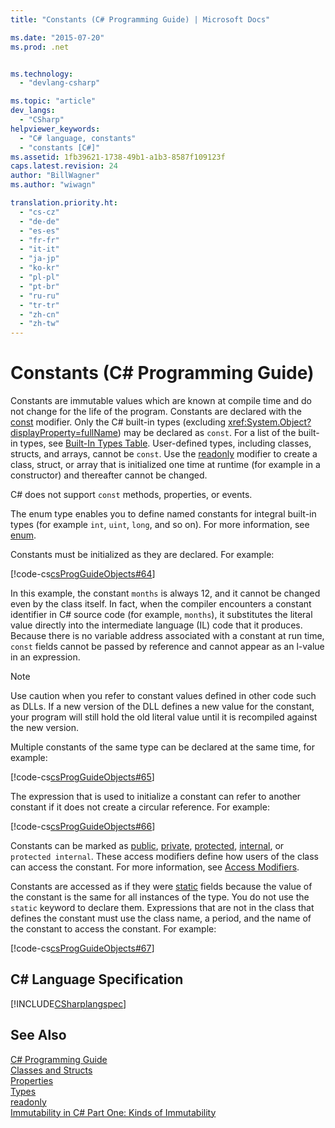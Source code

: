 ```yaml
---
title: "Constants (C# Programming Guide) | Microsoft Docs"

ms.date: "2015-07-20"
ms.prod: .net


ms.technology: 
  - "devlang-csharp"

ms.topic: "article"
dev_langs: 
  - "CSharp"
helpviewer_keywords: 
  - "C# language, constants"
  - "constants [C#]"
ms.assetid: 1fb39621-1738-49b1-a1b3-8587f109123f
caps.latest.revision: 24
author: "BillWagner"
ms.author: "wiwagn"

translation.priority.ht: 
  - "cs-cz"
  - "de-de"
  - "es-es"
  - "fr-fr"
  - "it-it"
  - "ja-jp"
  - "ko-kr"
  - "pl-pl"
  - "pt-br"
  - "ru-ru"
  - "tr-tr"
  - "zh-cn"
  - "zh-tw"
---
```

# Constants (C# Programming Guide)
Constants are immutable values which are known at compile time and do not change for the life of the program. Constants are declared with the [const](../../../csharp/language-reference/keywords/const.md) modifier. Only the C# built-in types (excluding <xref:System.Object?displayProperty=fullName>) may be declared as `const`. For a list of the built-in types, see [Built-In Types Table](../../../csharp/language-reference/keywords/built-in-types-table.md). User-defined types, including classes, structs, and arrays, cannot be `const`. Use the [readonly](../../../csharp/language-reference/keywords/readonly.md) modifier to create a class, struct, or array that is initialized one time at runtime (for example in a constructor) and thereafter cannot be changed.  
  
 C# does not support `const` methods, properties, or events.  
  
 The enum type enables you to define named constants for integral built-in types (for example `int`, `uint`, `long`, and so on). For more information, see [enum](../../../csharp/language-reference/keywords/enum.md).  
  
 Constants must be initialized as they are declared. For example:  
  
 [!code-cs[csProgGuideObjects#64](../../../csharp/programming-guide/classes-and-structs/codesnippet/CSharp/constants_1.cs)]  
  
 In this example, the constant `months` is always 12, and it cannot be changed even by the class itself. In fact, when the compiler encounters a constant identifier in C# source code (for example, `months`), it substitutes the literal value directly into the intermediate language (IL) code that it produces. Because there is no variable address associated with a constant at run time, `const` fields cannot be passed by reference and cannot appear as an l-value in an expression.  
  
> [!NOTE]
>  Use caution when you refer to constant values defined in other code such as DLLs. If a new version of the DLL defines a new value for the constant, your program will still hold the old literal value until it is recompiled against the new version.  
  
 Multiple constants of the same type can be declared at the same time, for example:  
  
 [!code-cs[csProgGuideObjects#65](../../../csharp/programming-guide/classes-and-structs/codesnippet/CSharp/constants_2.cs)]  
  
 The expression that is used to initialize a constant can refer to another constant if it does not create a circular reference. For example:  
  
 [!code-cs[csProgGuideObjects#66](../../../csharp/programming-guide/classes-and-structs/codesnippet/CSharp/constants_3.cs)]  
  
 Constants can be marked as [public](../../../csharp/language-reference/keywords/public.md), [private](../../../csharp/language-reference/keywords/private.md), [protected](../../../csharp/language-reference/keywords/protected.md), [internal](../../../csharp/language-reference/keywords/internal.md), or `protected internal`. These access modifiers define how users of the class can access the constant. For more information, see [Access Modifiers](../../../csharp/programming-guide/classes-and-structs/access-modifiers.md).  
  
 Constants are accessed as if they were [static](../../../csharp/language-reference/keywords/static.md) fields because the value of the constant is the same for all instances of the type. You do not use the `static` keyword to declare them. Expressions that are not in the class that defines the constant must use the class name, a period, and the name of the constant to access the constant. For example:  
  
 [!code-cs[csProgGuideObjects#67](../../../csharp/programming-guide/classes-and-structs/codesnippet/CSharp/constants_4.cs)]  
  
## C# Language Specification  
 [!INCLUDE[CSharplangspec](~/includes/csharplangspec-md.md)]  
  
## See Also  
 [C# Programming Guide](../../../csharp/programming-guide/index.md)   
 [Classes and Structs](../../../csharp/programming-guide/classes-and-structs/index.md)   
 [Properties](../../../csharp/programming-guide/classes-and-structs/properties.md)   
 [Types](../../../csharp/programming-guide/types/index.md)   
 [readonly](../../../csharp/language-reference/keywords/readonly.md)   
 [Immutability in C# Part One: Kinds of Immutability](http://go.microsoft.com/fwlink/?LinkId=112379)
